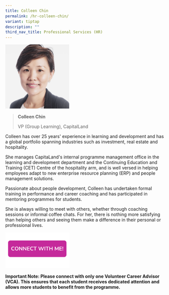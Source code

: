 ```yaml
---
title: Colleen Chin
permalink: /hr-colleen-chin/
variant: tiptap
description: ""
third_nav_title: Professional Services (HR)
---
```

<p></p>
<div class="isomer-image-wrapper">
<img style="width: 40%;" height="auto" width="100%" alt="" src="/images/Profile Photos/colleen chin.png">
</div>
<blockquote>
<p><strong>Colleen Chin</strong>
</p>
<p>VP (Group Learning), CapitalLand</p>
</blockquote>
<p></p>
<p>Colleen has over 25 years' experience in learning and development and
has a global portfolio spanning industries such as investment, real estate
and hospitality.</p>
<p>She manages CapitaLand's internal programme management office in the learning
and development department and the Continuing Education and Training (CET)
Centre of the hospitality arm, and is well versed in helping employees
adapt to new enterprise resource planning (ERP) and people management solutions.</p>
<p>Passionate about people development, Colleen has undertaken formal training
in performance and career coaching and has participated in mentoring programmes
for students.</p>
<p>She is always willing to meet with others, whether through coaching sessions
or informal coffee chats. For her, there is nothing more satisfying than
helping others and seeing them make a difference in their personal or professional
lives.</p>
<p></p><a class="isomer-image-wrapper" href="https://form.gov.sg/677f3360fa52e54113d34626"><img style="width: 40%;" height="auto" width="100%" alt="" src="/images/Page Photos/CONNECT_WITH_ME.png"></a>
<p></p>
<p><strong>Important Note: Please connect with only one Volunteer Career Advisor (VCA). This ensures that each student receives dedicated attention and allows more students to benefit from the programme.</strong>
</p>